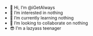 - 👋 Hi, I’m @iGetAlways
- 👀 I’m interested in nothing
- 🌱 I’m currently learning nothing
- 💞️ I’m looking to collaborate on nothing
- 😎 I’m a lazyass teenager

